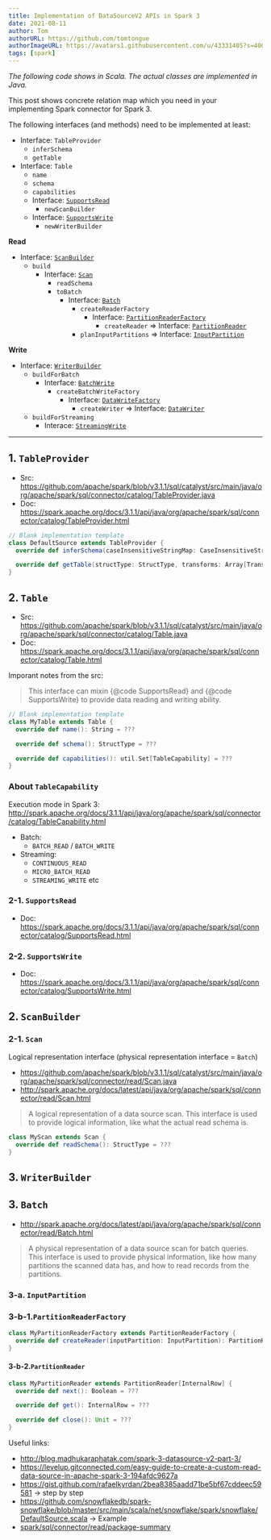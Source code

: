 ```yaml
---
title: Implementation of DataSourceV2 APIs in Spark 3
date: 2021-08-11
author: Tom
authorURL: https://github.com/tomtongue
authorImageURL: https://avatars1.githubusercontent.com/u/43331405?s=400&v=4
tags: [spark]
---
```


*The following code shows in Scala. The actual classes are implemented in Java.*

This post shows concrete relation map which you need in your implementing Spark connector for Spark 3.

<!-- truncate -->

The following interfaces (and methods) need to be implemented at least:
* Interface: `TableProvider`
    * `inferSchema`
    * `getTable`
* Interface: `Table`
    * `name`
    * `schema`
    * `capabilities`
    * Interface: [`SupportsRead`](https://spark.apache.org/docs/3.1.1/api/java/org/apache/spark/sql/connector/catalog/SupportsRead.html)
        * `newScanBuilder`
    * Interface: [`SupportsWrite`](https://spark.apache.org/docs/3.1.1/api/java/org/apache/spark/sql/connector/catalog/SupportsWrite.html)
        * `newWriterBuilder`

**Read**
* Interface: [`ScanBuilder`](https://spark.apache.org/docs/3.1.1/api/java/org/apache/spark/sql/connector/read/ScanBuilder.html)
    * `build`
        * Interface: [`Scan`](https://spark.apache.org/docs/3.1.1/api/java/org/apache/spark/sql/connector/read/Scan.html)
            * `readSchema`
            * `toBatch`
                * Interface: [`Batch`](https://spark.apache.org/docs/3.1.1/api/java/org/apache/spark/sql/connector/read/Batch.html)
                    * `createReaderFactory`
                        * Interface: [`PartitionReaderFactory`](https://spark.apache.org/docs/3.1.1/api/java/org/apache/spark/sql/connector/read/PartitionReaderFactory.html)
                            * `createReader` => Interface: [`PartitionReader`](https://spark.apache.org/docs/3.1.1/api/java/org/apache/spark/sql/connector/read/PartitionReader.html)
                    * `planInputPartitions` => Interface: [`InputPartition`](https://spark.apache.org/docs/3.1.1/api/java/org/apache/spark/sql/connector/read/InputPartition.html)

**Write**
* Interface: [`WriterBuilder`](https://spark.apache.org/docs/3.1.1/api/java/org/apache/spark/sql/connector/write/WriteBuilder.html)
    * `buildForBatch`
        * Interface: [`BatchWrite`](https://spark.apache.org/docs/3.1.1/api/java/org/apache/spark/sql/connector/write/BatchWrite.html)
            * `createBatchWriteFactory`
                * Interface: [`DataWriteFactory`](https://spark.apache.org/docs/3.1.1/api/java/org/apache/spark/sql/connector/write/DataWriterFactory.html)
                    * `createWriter` => Interface: [`DataWriter`](https://spark.apache.org/docs/3.1.1/api/java/org/apache/spark/sql/connector/write/DataWriter.html)
    * `buildForStreaming`
        * Interace: [`StreamingWrite`](https://spark.apache.org/docs/3.1.1/api/java/org/apache/spark/sql/connector/write/streaming/StreamingWrite.html)


---

## 1. `TableProvider`
* Src: https://github.com/apache/spark/blob/v3.1.1/sql/catalyst/src/main/java/org/apache/spark/sql/connector/catalog/TableProvider.java
* Doc: https://spark.apache.org/docs/3.1.1/api/java/org/apache/spark/sql/connector/catalog/TableProvider.html


```scala
// Blank implementation template
class DefaultSource extends TableProvider {
  override def inferSchema(caseInsensitiveStringMap: CaseInsensitiveStringMap): StructType = ???

  override def getTable(structType: StructType, transforms: Array[Transform], map: util.Map[String, String]): Table = ???
}
```

## 2. `Table`
* Src: https://github.com/apache/spark/blob/v3.1.1/sql/catalyst/src/main/java/org/apache/spark/sql/connector/catalog/Table.java
* Doc: https://spark.apache.org/docs/3.1.1/api/java/org/apache/spark/sql/connector/catalog/Table.html

Imporant notes from the src: 
>  This interface can mixin {@code SupportsRead} and {@code SupportsWrite} to provide data reading and writing ability.

```scala
// Blank implementation template
class MyTable extends Table {
  override def name(): String = ???

  override def schema(): StructType = ???

  override def capabilities(): util.Set[TableCapability] = ???
}
```

### About `TableCapability`
Execution mode in Spark 3: http://spark.apache.org/docs/3.1.1/api/java/org/apache/spark/sql/connector/catalog/TableCapability.html
* Batch:
	* `BATCH_READ` / `BATCH_WRITE`
* Streaming:
	* `CONTINUOUS_READ`
	* `MICRO_BATCH_READ`
	* `STREAMING_WRITE` etc

### 2-1. `SupportsRead`
* Doc: https://spark.apache.org/docs/3.1.1/api/java/org/apache/spark/sql/connector/catalog/SupportsRead.html

### 2-2. `SupportsWrite`
* Doc: https://spark.apache.org/docs/3.1.1/api/java/org/apache/spark/sql/connector/catalog/SupportsWrite.html


## 2. `ScanBuilder`

### 2-1. `Scan`
Logical  representation interface (physical representation interface = `Batch`)
* https://github.com/apache/spark/blob/v3.1.1/sql/catalyst/src/main/java/org/apache/spark/sql/connector/read/Scan.java
* http://spark.apache.org/docs/latest/api/java/org/apache/spark/sql/connector/read/Scan.html

> A logical representation of a data source scan. This interface is used to provide logical information, like what the actual read schema is.


```scala
class MyScan extends Scan {
  override def readSchema(): StructType = ???
}
```


## 3. `WriterBuilder`

## 3. `Batch`
* http://spark.apache.org/docs/latest/api/java/org/apache/spark/sql/connector/read/Batch.html


> A physical representation of a data source scan for batch queries. This interface is used to provide physical information, like how many partitions the scanned data has, and how to read records from the partitions.


### 3-a. `InputPartition`

### 3-b-1.`PartitionReaderFactory`

```scala
class MyPartitionReaderFactory extends PartitionReaderFactory {
  override def createReader(inputPartition: InputPartition): PartitionReader[InternalRow] = ???
}
```

#### 3-b-2.`PartitionReader`

```scala
class MyPartitionReader extends PartitionReader[InternalRow] {
  override def next(): Boolean = ???

  override def get(): InternalRow = ???

  override def close(): Unit = ???
}

```

Useful links:
* http://blog.madhukaraphatak.com/spark-3-datasource-v2-part-3/
* https://levelup.gitconnected.com/easy-guide-to-create-a-custom-read-data-source-in-apache-spark-3-194afdc9627a
* https://gist.github.com/rafaelkyrdan/2bea8385aadd71be5bf67cddeec59581 -> step by step
* https://github.com/snowflakedb/spark-snowflake/blob/master/src/main/scala/net/snowflake/spark/snowflake/DefaultSource.scala -> Example
* [spark/sql/connector/read/package-summary](http://spark.apache.org/docs/latest/api/java/org/apache/spark/sql/connector/read/package-summary.html)